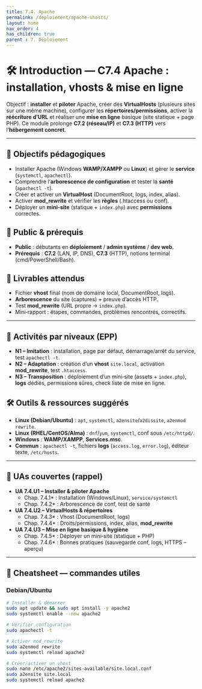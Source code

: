```yaml
---
title: 7.4. Apache
permalink: /deploiement/apache-vhosts/
layout: home
nav_order: 4
has_children: true
parent : 7. Déploiement
---
```


# 🛠️ Introduction — C7.4 Apache : installation, vhosts & mise en ligne

Objectif : **installer** et **piloter** Apache, créer des **VirtualHosts** (plusieurs sites sur une même machine), configurer les **répertoires/permissions**, activer la **réécriture d’URL** et réaliser une **mise en ligne** basique (site statique + page PHP). Ce module prolonge **C7.2 (réseau/IP)** et **C7.3 (HTTP)** vers l’**hébergement concret**.

---

## 🎯 Objectifs pédagogiques
- Installer Apache (Windows **WAMP/XAMPP** ou **Linux**) et gérer le **service** (`systemctl`, `apachectl`).
- Comprendre l’**arborescence de configuration** et tester la **santé** (`apachectl -t`).
- Créer et activer un **VirtualHost** (DocumentRoot, logs, index, alias).
- Activer **mod_rewrite** et vérifier les **règles** (.htaccess ou conf).
- Déployer un **mini-site** (statique + `index.php`) avec **permissions** correctes.

## 👥 Public & prérequis
- **Public** : débutants en **déploiement** / **admin système** / **dev web**.  
- **Prérequis** : **C7.2** (LAN, IP, DNS), **C7.3** (HTTP), notions terminal (cmd/PowerShell/Bash).

## 🧪 Livrables attendus
- Fichier **vhost** final (nom de domaine local, DocumentRoot, logs).  
- **Arborescence** du site (captures) + preuve d’accès HTTP.  
- Test **mod_rewrite** (URL propre → `index.php`).  
- Mini‐rapport : étapes, commandes, problèmes rencontrés, correctifs.

---

## 🧩 Activités par niveaux (EPP)
- **N1 – Imitation** : installation, page par défaut, démarrage/arrêt du service, test `apachectl -t`.  
- **N2 – Adaptation** : création d’un **vhost** `site.local`, activation **mod_rewrite**, test `.htaccess`.  
- **N3 – Transposition** : déploiement d’un mini‐site (assets + `index.php`), **logs** dédiés, permissions sûres, check liste de mise en ligne.

## 🛠️ Outils & ressources suggérés
- **Linux (Debian/Ubuntu)** : `apt`, `systemctl`, `a2ensite`/`a2dissite`, `a2enmod rewrite`.  
- **Linux (RHEL/CentOS/Alma)** : `dnf`/`yum`, `systemctl`, conf sous `/etc/httpd/`.  
- **Windows** : **WAMP/XAMPP**, **Services.msc**.  
- **Commun** : `apachectl -t`, fichiers **logs** (`access.log`, `error.log`), éditeur texte, `/etc/hosts`.

---

## 🔗 UAs couvertes (rappel)
- **UA 7.4.U1 – Installer & piloter Apache**  
  * Chap. 7.4.1* : Installation (Windows/Linux), `service/systemctl`
  * Chap. 7.4.2* : Arborescence de conf, test de santé  
- **UA 7.4.U2 – VirtualHosts & répertoires**  
  * Chap. 7.4.3* : Vhost (DocumentRoot, logs)
  * Chap. 7.4.4* : Droits/permissions, index, alias, **mod_rewrite**  
- **UA 7.4.U3 – Mise en ligne basique & hygiène**  
  * Chap. 7.4.5* : Déployer un mini‐site (statique + PHP)
  * Chap. 7.4.6* : Bonnes pratiques (sauvegarde conf, logs, HTTPS – aperçu)

---

## 🔧 Cheatsheet — commandes utiles

### Debian/Ubuntu
```bash
# Installer & démarrer
sudo apt update && sudo apt install -y apache2
sudo systemctl enable --now apache2

# Vérifier configuration
sudo apachectl -t

# Activer mod_rewrite
sudo a2enmod rewrite
sudo systemctl reload apache2

# Créer/activer un vhost
sudo nano /etc/apache2/sites-available/site.local.conf
sudo a2ensite site.local
sudo systemctl reload apache2
